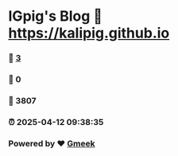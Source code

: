 # IGpig's Blog :link: https://kalipig.github.io 
### :page_facing_up: [3](https://kalipig.github.io/tag.html) 
### :speech_balloon: 0 
### :hibiscus: 3807 
### :alarm_clock: 2025-04-12 09:38:35 
### Powered by :heart: [Gmeek](https://github.com/Meekdai/Gmeek)
